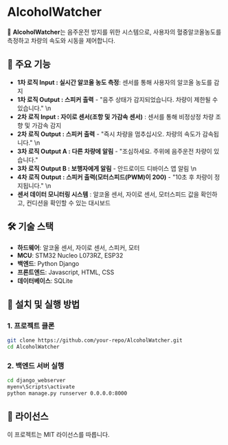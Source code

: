 # AlcoholWatcher

🚗 **AlcoholWatcher**는 음주운전 방지를 위한 시스템으로, 사용자의 혈중알코올농도를 측정하고 차량의 속도와 시동을 제어합니다.

## 📌 주요 기능
- **1차 로직 Input : 실시간 알코올 농도 측정**: 센서를 통해 사용자의 알코올 농도를 감지
- **1차 로직 Output : 스피커 출력** - "음주 상태가 감지되었습니다. 차량이 제한될 수 있습니다."
\n
- **2차 로직 Input : 자이로 센서(조항 및 가감속 센서)** : 센서를 통해 비정상정 차량 조향 및 가감속 감지
- **2차 로직 Output : 스피커 출력** - "즉시 차량을 멈추십시오. 차량의 속도가 감속됩니다."
\n
- **3차 로직 Output A : 다른 차량에 알림** - "조심하세요. 주위에 음주운전 차량이 있습니다."
- **3차 로직 Output B : 보행자에게 알림** - 안드로이드 디바이스 앱 알림
\n
- **4차 로직 Output : 스피커 출력(모터스피드(PWM)이 200)** - "10초 후 차량이 정지됩니다." 
\n
- **센서 데이터 모니터링 시스템** : 알코올 센서, 자이로 센서, 모터스피드 값을 확인하고, 컨디션을 확인할 수 있는 대시보드

## 🛠 기술 스택
- **하드웨어**: 알코올 센서, 자이로 센서, 스피커, 모터
- **MCU**: STM32 Nucleo L073RZ, ESP32
- **백엔드**: Python Django
- **프론트엔드**: Javascript, HTML, CSS
- **데이터베이스**: SQLite

## 🚀 설치 및 실행 방법
### 1. 프로젝트 클론
```bash
git clone https://github.com/your-repo/AlcoholWatcher.git
cd AlcoholWatcher
```

### 2. 백엔드 서버 실행
```bash
cd django_webserver
myenv\Scripts\activate
python manage.py runserver 0.0.0.0:8000
```

## 📄 라이선스
이 프로젝트는 MIT 라이선스를 따릅니다.


